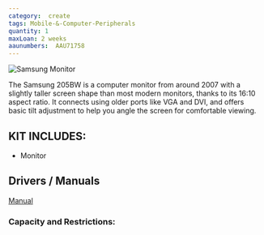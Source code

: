 ```yaml
---
category:  create
tags: Mobile-&-Computer-Peripherals
quantity: 1
maxLoan: 2 weeks
aaunumbers:  AAU71758
---
```

![Samsung Monitor](https://phoenix-multisite-24.s3.eu-west-2.amazonaws.com/wp-content/uploads/sites/7/2006/08/3244-1-1.jpg)

The Samsung 205BW is a computer monitor from around 2007 with a slightly taller screen shape than most modern monitors, thanks to its 16:10 aspect ratio. It connects using older ports like VGA and DVI, and offers basic tilt adjustment to help you angle the screen for comfortable viewing.
## KIT INCLUDES:
-  Monitor

## Drivers / Manuals
[Manual](https://archive.org/download/manualsonline-id-6b7197f4-fa8b-2c44-a18c-1a3e949266f9/6b7197f4-fa8b-2c44-a18c-1a3e949266f9.pdf)



### Capacity and Restrictions:
